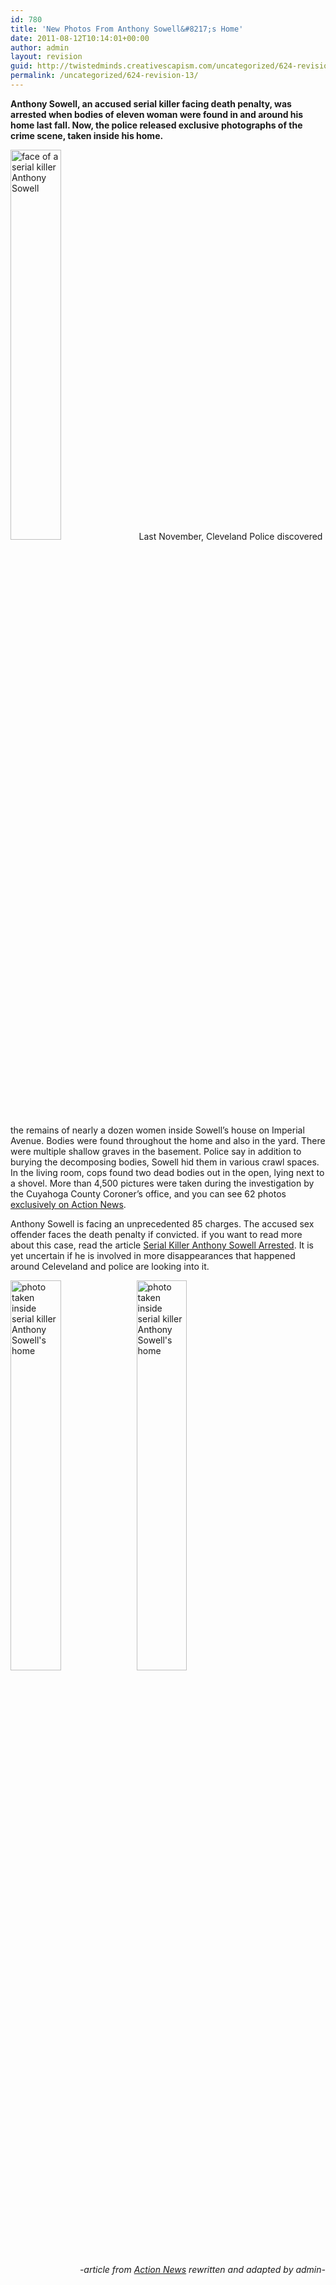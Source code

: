```yaml
---
id: 780
title: 'New Photos From Anthony Sowell&#8217;s Home'
date: 2011-08-12T10:14:01+00:00
author: admin
layout: revision
guid: http://twistedminds.creativescapism.com/uncategorized/624-revision-13/
permalink: /uncategorized/624-revision-13/
---
```

<p class="dropcap-first">
  <strong>Anthony Sowell, an accused serial killer facing death penalty, was arrested when bodies of eleven woman were found in and around his home last fall. Now, the police released exclusive photographs of the crime scene, taken inside his home.</strong>
</p>

<img class="left" title="Anthony Sowell" src="img/post/AnthonySowell.jpg" alt="face of a serial killer Anthony Sowell" width="40%" /> Last November, Cleveland Police discovered the remains of nearly a dozen women inside Sowell&#8217;s house on Imperial Avenue. Bodies were found throughout the home and also in the yard. There were multiple shallow graves in the basement. Police say in addition to burying the decomposing bodies, Sowell hid them in various crawl spaces. In the living room, cops found two dead bodies out in the open, lying next to a shovel. More than 4,500 pictures were taken during the investigation by the Cuyahoga County Coroner&#8217;s office, and you can see 62 photos [exclusively on Action News](http://www.woio.com/global/story.asp?s=12399520 "photographs taken inside Anthony Sowell's home").

Anthony Sowell is facing an unprecedented 85 charges. The accused sex offender faces the death penalty if convicted. if you want to read more about this case, read the article [Serial Killer Anthony Sowell Arrested](http://twistedminds.creativescapism.com/notorious-crimes/serial-killer-anthony-sowell-arrested/ "serial killer Anthony Sowell arrested"). It is yet uncertain if he is involved in more disappearances that happened around Celeveland and police are looking into it.

<img class="left" title="Anthony Sowell's home" src="http://twistedminds.creativescapism.com/img/post/AnthonySowell'shome.jpg" alt="photo taken inside serial killer Anthony Sowell's home" width="40%" /><img class="right" title="Anthony Sowell's home" src="http://twistedminds.creativescapism.com/img/post/AnthonySowell'shome2.jpg" alt="photo taken inside serial killer Anthony Sowell's home" width="40%" /> 

<p style="text-align: right;">
  <em>-article from <a title="Action News" href="http://www.woio.com/">Action News</a> rewritten and adapted by admin-</em>
</p>